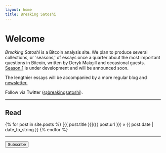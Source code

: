 ```yaml
---
layout: home
title: Breaking Satoshi
---
```


# Welcome

*Breaking Satoshi* is a Bitcoin analysis site. We plan to produce several collections, or 'seasons,' of essays once a quarter about the most important questions in Bitcoin, written by Deryk Makgill and occasional guests. [Season 1](/season-1) is under development and will be announced soon.

The lengthier essays will be accompanied by a more regular blog and [newsletter.](https://breakingsatoshi.substack.com/)

Follow via Twitter ([@breakingsatoshi](https://twitter.com/breakingsatoshi)).

---

## Read

{% for post in site.posts %}
[{{ post.title }}]({{ post.url }})<span class="date"> &raquo; {{ post.date | date_to_string }} </span>
{% endfor %}

---

<div style="text-align: left"><input type="submit" value="Subscribe" name="subscribe" id="mc-embedded-subscribe" class="button" onclick="window.location.href = 'https://breakingsatoshi.substack.com/';"></div>
